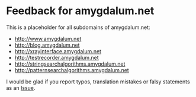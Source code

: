 # Feedback for amygdalum.net

This is a placeholder for all subdomains of amygdalum.net:

* http://www.amygdalum.net
* http://blog.amygdalum.net
* http://xrayinterface.amygdalum.net
* http://testrecorder.amygdalum.net
* http://stringsearchalgorithms.amygdalum.net
* http://patternsearchalgorithms.amygdalum.net

I would be glad if you report typos, translation mistakes or falsy statements as an [Issue](https://github.com/almondtools/net.amygdalum/issues).
